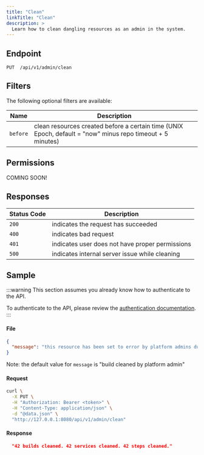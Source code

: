 ```yaml
---
title: "Clean"
linkTitle: "Clean"
description: >
  Learn how to clean dangling resources as an admin in the system.
---
```


## Endpoint

```
PUT  /api/v1/admin/clean
```

## Filters

The following optional filters are available:

| Name       | Description                                                                                                | 
| --------   | ---------------------------------------------------------------------------------------------------------- |
| `before`   | clean resources created before a certain time (UNIX Epoch, default = "now" minus repo timeout + 5 minutes) |

## Permissions

COMING SOON!

## Responses

| Status Code | Description                                         |
| ----------- | --------------------------------------------------- |
| `200`       | indicates the request has succeeded                 |
| `400`       | indicates bad request                               |
| `401`       | indicates user does not have proper permissions     |
| `500`       | indicates internal server issue while cleaning      |

## Sample

:::warning
This section assumes you already know how to authenticate to the API.

To authenticate to the API, please review the [authentication documentation](/docs/reference/api/authentication.md).
:::

#### File

```json
{
  "message": "this resource has been set to error by platform admins during maintenance"
}
```

Note: the default value for `message` is "build cleaned by platform admin"

#### Request

```sh
curl \
  -X PUT \
  -H "Authorization: Bearer <token>" \
  -H "Content-Type: application/json" \
  -d "@data.json" \
  "http://127.0.0.1:8080/api/v1/admin/clean"
```

#### Response

```json
  "42 builds cleaned. 42 services cleaned. 42 steps cleaned."
```